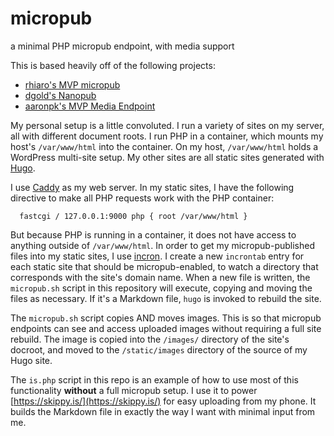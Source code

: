 # micropub
a minimal PHP micropub endpoint, with media support

This is based heavily off of the following projects:
* [rhiaro's MVP micropub](https://rhiaro.co.uk/2015/04/minimum-viable-micropub)
* [dgold's Nanopub](https://github.com/dg01d/nanopub/)
* [aaronpk's MVP Media Endpoint](https://gist.github.com/aaronpk/4bee1753688ca9f3036d6f31377edf14)

My personal setup is a little convoluted. I run a variety of sites on my server, all with different document roots.  I run PHP in a container, which mounts my host's `/var/www/html` into the container.  On my host, `/var/www/html` holds a WordPress multi-site setup.  My other sites are all static sites generated with [Hugo](https://gohugo.io/).

I use [Caddy](https://caddyserver.com/) as my web server. In my static sites, I have the following directive to make all PHP requests work with the PHP container:
```
  fastcgi / 127.0.0.1:9000 php { root /var/www/html }
```
But because PHP is running in a container, it does not have access to anything outside of `/var/www/html`.  In order to get my micropub-published files into my static sites, I use [incron](http://inotify.aiken.cz/?section=incron&page=about&lang=en). I create a new `incrontab` entry for each static site that should be micropub-enabled, to watch a directory that corresponds with the site's domain name.  When a new file is written, the `micropub.sh` script in this repository will execute, copying and moving the files as necessary.  If it's a Markdown file, `hugo` is invoked to rebuild the site.

The `micropub.sh` script copies AND moves images. This is so that micropub endpoints can see and access uploaded images without requiring a full site rebuild. The image is copied into the `/images/` directory of the site's docroot, and moved to the `/static/images` directory of the source of my Hugo site.

The `is.php` script in this repo is an example of how to use most of this functionality **without** a full micropub setup. I use it to power [https://skippy.is/](https://skippy.is/) for easy uploading from my phone. It builds the Markdown file in exactly the way I want with minimal input from me.

